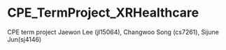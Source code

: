 # CPE_TermProject_XRHealthcare
 CPE term project
Jaewon Lee (jl15064), Changwoo Song (cs7261), Sijune Jun(sj4146) 
